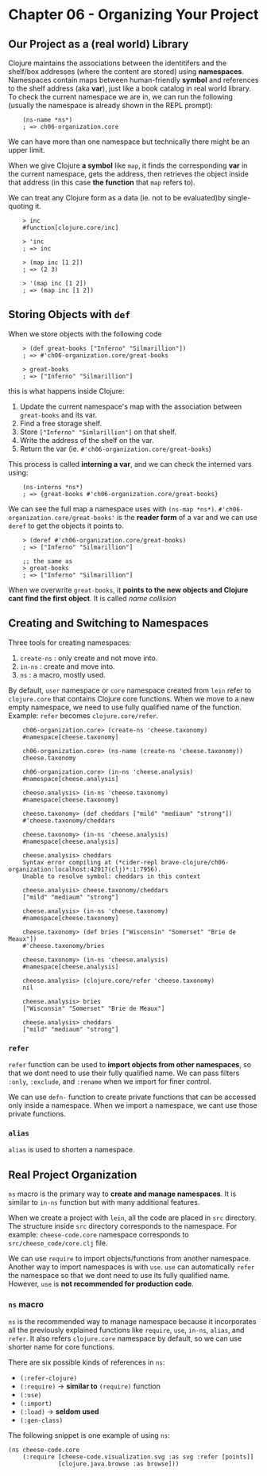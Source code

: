 # Chapter 06 - Organizing Your Project

## Our Project as a (real world) Library

Clojure maintains the associations between the identitifers and the shelf/box addresses (where the content are stored) using **namespaces**. Namespaces contain maps between human-friendly **symbol** and references to the shelf address (aka **var**), just like a book catalog in real world library. To check the current namespace we are in, we can run the following (usually the namespace is already shown in the REPL prompt):
```
    (ns-name *ns*)
    ; => ch06-organization.core
```
We can have more than one namespace but technically there might be an upper limit.

When we give Clojure **a symbol** like `map`, it finds the corresponding **var** in the current namespace, gets the address, then retrieves the object inside that address (in this case **the function** that `map` refers to).

We can treat any Clojure form as a data (ie. not to be evaluated)by single-quoting it.
```
    > inc
    #function[clojure.core/inc]
    
    > 'inc
    ; => inc
    
    > (map inc [1 2])
    ; => (2 3)
    
    > '(map inc [1 2])
    ; => (map inc [1 2])
```

## Storing Objects with `def`

When we store objects with the following code
```
    > (def great-books ["Inferno" "Silmarillion"])
    ; => #'ch06-organization.core/great-books
    
    > great-books
    ; => ["Inferno" "Silmarillion"]
```
this is what happens inside Clojure:
1. Update the current namespace's map with the association between `great-books` and its var.
2. Find a free storage shelf.
3. Store `["Inferno" "Simlarillion"]` on that shelf.
4. Write the address of the shelf on the var.
5. Return the var (ie. `#'ch06-organization.core/great-books`)

This process is called **interning a var**, and we can check the interned vars using:

```
    (ns-interns *ns*)
    ; => {great-books #'ch06-organization.core/great-books}
```

We can see the full map a namespace uses with `(ns-map *ns*)`. `#'ch06-organization.core/great-books'` is the **reader form** of a var and we can use `deref` to get the objects it points to.

```
    > (deref #'ch06-organization.core/great-books)
    ; => ["Inferno" "Silmarillion"]
    
    ;; the same as
    > great-books
    ; => ["Inferno" "Silmarillion"]
```

When we overwrite `great-books`, it **points to the new objects and Clojure cant find the first object**. It is called *name collision*

## Creating and Switching to Namespaces

Three tools for creating namespaces:
1. `create-ns` : only create and not move into.
2. `in-ns` : create and move into.
3. `ns` : a macro, mostly used.

By default, `user` namespace or `core` namespace created from `lein` refer to `clojure.core` that contains Clojure core functions. When we move to a new empty namespace, we need to use fully qualified name of the function. Example: `refer` becomes `clojure.core/refer`.

```
    ch06-organization.core> (create-ns 'cheese.taxonomy)
    #namespace[cheese.taxonomy]

    ch06-organization.core> (ns-name (create-ns 'cheese.taxonomy))
    cheese.taxonomy

    ch06-organization.core> (in-ns 'cheese.analysis)
    #namespace[cheese.analysis]

    cheese.analysis> (in-ns 'cheese.taxonomy)
    #namespace[cheese.taxonomy]

    cheese.taxonomy> (def cheddars ["mild" "mediaum" "strong"])
    #'cheese.taxonomy/cheddars

    cheese.taxonomy> (in-ns 'cheese.analysis)
    #namespace[cheese.analysis]

    cheese.analysis> cheddars
    Syntax error compiling at (*cider-repl brave-clojure/ch06-organization:localhost:42017(clj)*:1:7956).
    Unable to resolve symbol: cheddars in this context

    cheese.analysis> cheese.taxonomy/cheddars
    ["mild" "mediaum" "strong"]

    cheese.analysis> (in-ns 'cheese.taxonomy)
    #namespace[cheese.taxonomy]

    cheese.taxonomy> (def bries ["Wisconsin" "Somerset" "Brie de Meaux"])
    #'cheese.taxonomy/bries

    cheese.taxonomy> (in-ns 'cheese.analysis)
    #namespace[cheese.analysis]

    cheese.analysis> (clojure.core/refer 'cheese.taxonomy)
    nil

    cheese.analysis> bries
    ["Wisconsin" "Somerset" "Brie de Meaux"]

    cheese.analysis> cheddars
    ["mild" "mediaum" "strong"]
``` 

### `refer`
`refer` function can be used to **import objects from other namespaces**, so that we dont need to use their fully qualified name. We can pass filters `:only`, `:exclude`, and `:rename` when we import for finer control.

We can use `defn-` function to create private functions that can be accessed only inside a namespace. When we import a namespace, we cant use those private functions.

### `alias`
`alias` is used to shorten a namespace.

## Real Project Organization

`ns` macro is the primary way to **create and manage namespaces**. It is similar to `in-ns` function but with many additional features.

When we create a project with `lein`, all the code are placed in `src` directory. The structure inside `src` directory corresponds to the namespace. For example: `cheese-code.core` namespace corresponds to `src/cheese_code/core.clj` file.

We can use `require` to import objects/functions from another namespace. Another way to import namespaces is with `use`. `use` can automatically `refer` the namespace so that we dont need to use its fully qualified name. However, `use` is **not recommended for production code**.

### `ns` macro

`ns` is the recommended way to manage namespace because it incorporates all the previously explained functions like `require`, `use`, `in-ns`, `alias`, and `refer`. It also refers `clojure.core` namespace by default, so we can use shorter name for core functions.

There are six possible kinds of references in `ns`:
* `(:refer-clojure)`
* `(:require)` -> **similar to** `(require)` function
* `(:use)`
* `(:import)`
* `(:load)`  -> **seldom used**
* `(:gen-class)`

The following snippet is one example of using `ns`:
```
(ns cheese-code.core
    (:require [cheese-code.visualization.svg :as svg :refer [points]]
              [clojure.java.browse :as browse]))
```
